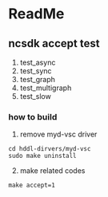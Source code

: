 # ReadMe

## ncsdk accept test
1. test_async
2. test_sync
3. test_graph
4. test_multigraph
5. test_slow

### how to build

1. remove myd-vsc driver

```
cd hddl-dirvers/myd-vsc
sudo make uninstall
```

2. make related codes

```
make accept=1
```